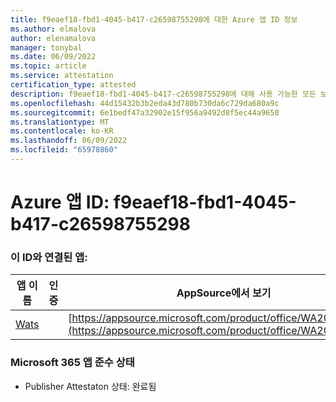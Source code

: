 ```yaml
---
title: f9eaef18-fbd1-4045-b417-c26598755298에 대한 Azure 앱 ID 정보
ms.author: elmalova
author: elenamalova
manager: tonybal
ms.date: 06/09/2022
ms.topic: article
ms.service: attestation
certification_type: attested
description: f9eaef18-fbd1-4045-b417-c26598755298에 대해 사용 가능한 모든 보안 및 규정 준수 정보입니다.
ms.openlocfilehash: 44d15432b3b2eda43d780b730da6c729da680a9c
ms.sourcegitcommit: 6e1bedf47a32902e15f956a9492d8f5ec44a9650
ms.translationtype: MT
ms.contentlocale: ko-KR
ms.lasthandoff: 06/09/2022
ms.locfileid: "65978860"
---
```

# <a name="azure-app-id-f9eaef18-fbd1-4045-b417-c26598755298"></a>Azure 앱 ID: f9eaef18-fbd1-4045-b417-c26598755298


### <a name="apps-associated-with-this-id"></a>이 ID와 연결된 앱:
| **앱 이름** | **인증** | **AppSource에서 보기** |
|--------------|---------------|-----------------------|
| [Wats](../forward/WA200003597.md) |  | [https://appsource.microsoft.com/product/office/WA200003597](https://appsource.microsoft.com/product/office/WA200003597) |

### <a name="microsoft-365-app-compliance-status"></a>Microsoft 365 앱 준수 상태
- Publisher Attestaton 상태: 완료됨
